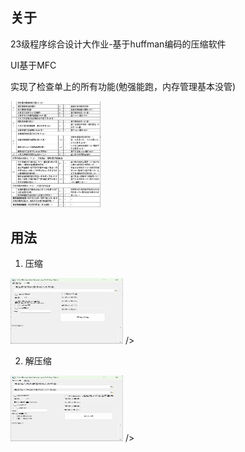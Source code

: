 ## 关于
 23级程序综合设计大作业-基于huffman编码的压缩软件

UI基于MFC

实现了检查单上的所有功能(勉强能跑，内存管理基本没管)

<img src="./README/image-20250224183843070.png" alt="image-20250224183843070" style="zoom: 25%;" />

## 用法

1. 压缩

<img src="./README/image-20250224195531762.png" alt="image-20250224195531762" width="180" height="105"> />

2. 解压缩

<img src="./README/image-20250224195610109.png" alt="image-20250224195610109" width="180" height="105"> />
